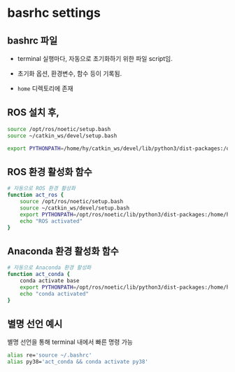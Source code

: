 # basrhc settings



## bashrc 파일

-  terminal 실행마다, 자동으로 초기화하기 위한 파일 script임.
- 초기화 옵션, 환경변수, 함수 등이 기록됨.

- `home` 디렉토리에 존재



## ROS 설치 후,

```bash
source /opt/ros/noetic/setup.bash
source ~/catkin_ws/devel/setup.bash

export PYTHONPATH=/home/hy/catkin_ws/devel/lib/python3/dist-packages:/opt/ros/noetic/lib/python3/dist-packages
```



## ROS 환경 활성화 함수

```bash
# 자동으로 ROS 환경 활성화
function act_ros {
    source /opt/ros/noetic/setup.bash
    source ~/catkin_ws/devel/setup.bash
    export PYTHONPATH=/opt/ros/noetic/lib/python3/dist-packages:/home/hy/catkin_ws/devel/lib/python3/dist-packages
    echo "ROS activated"
}
```





## Anaconda 환경 활성화 함수

```bash
# 자동으로 Anaconda 환경 활성화
function act_conda {
    conda activate base
    export PYTHONPATH=/opt/ros/noetic/lib/python3/dist-packages:/home/hy/catkin_ws/devel/lib/python3/dist-packages:/home/hy/anaconda3/envs/py38/lib/python3.8/site-packages
    echo "conda activated"
}
```





## 별명 선언 예시

별명 선언을 통해 terminal 내에서 빠른 명령 가능

```bash
alias re='source ~/.bashrc'
alias py38='act_conda && conda activate py38'
```

